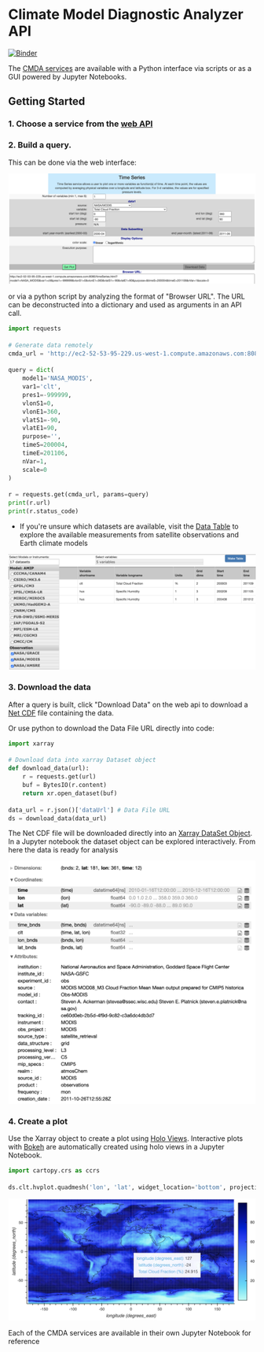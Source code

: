 # Climate Model Diagnostic Analyzer API
[![Binder](https://mybinder.org/badge_logo.svg)](https://mybinder.org/v2/gh/agoodm/cmda_notebooks/master)

The [CMDA services](http://ec2-52-53-95-229.us-west-1.compute.amazonaws.com:8080/) are available with a Python interface via scripts or as a GUI powered by Jupyter Notebooks.

## Getting Started
### 1. Choose a service from the [web API](http://ec2-52-53-95-229.us-west-1.compute.amazonaws.com:8080/)

### 2. Build a query. 
This can be done via the web interface: 

![](figures/timeseries_query.png)

or via a python script by analyzing the format of "Browser URL". The URL can be deconstructed into a dictionary and used as arguments in an API call. 

```python
import requests

# Generate data remotely
cmda_url = 'http://ec2-52-53-95-229.us-west-1.compute.amazonaws.com:8080/svc/timeSeries'

query = dict(
    model1='NASA_MODIS',
    var1='clt',
    pres1=-999999,
    vlonS1=0,
    vlonE1=360,
    vlatS1=-90,
    vlatE1=90,
    purpose='',
    timeS=200004,
    timeE=201106,
    nVar=1,
    scale=0
)

r = requests.get(cmda_url, params=query)
print(r.url)
print(r.status_code)
```

- If you're unsure which datasets are available, visit the [Data Table](http://ec2-52-53-95-229.us-west-1.compute.amazonaws.com:8080/datasetTable.html) to explore the available measurements from satellite observations and Earth climate models

![](figures/table.png)

### 3. Download the data

After a query is built, click "Download Data" on the web api to download a [Net CDF](https://en.wikipedia.org/wiki/NetCDF) file containing the data. 

Or use python to download the Data File URL directly into code:

```python
import xarray

# Download data into xarray Dataset object
def download_data(url):
    r = requests.get(url)
    buf = BytesIO(r.content)
    return xr.open_dataset(buf)

data_url = r.json()['dataUrl'] # Data File URL
ds = download_data(data_url)
```

The Net CDF file will be downloaded directly into an [Xarray DataSet Object](http://xarray.pydata.org/en/stable/generated/xarray.Dataset.html). In a Jupyter notebook the dataset object can be explored interactively. From here the data is ready for analysis

![](figures/xarray.png)

### 4. Create a plot
Use the Xarray object to create a plot using [Holo Views](http://holoviews.org/). Interactive plots with [Bokeh](https://docs.bokeh.org/en/latest/index.html) are automatically created using holo views in a Jupyter Notebook.

```python
import cartopy.crs as ccrs 

ds.clt.hvplot.quadmesh('lon', 'lat', widget_location='bottom', projection=ccrs.PlateCarree(), crs=ccrs.PlateCarree(), geo=True, coastline=True)
```
![](figures/bokeh.png)

Each of the CMDA services are available in their own Jupyter Notebook for reference